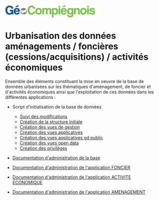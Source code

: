 ![picto](/doc/img/Logo_web-GeoCompiegnois.png)

# Urbanisation des données aménagements / foncières (cessions/acquisitions) / activités économiques

Ensemble des éléments constituant la mise en oeuvre de la base de données urbanisées sur les thématiques d'aménagement, de foncier et d'activités économiques ainsi que l'exploitation de ces données dans les différentes applications :

- Script d'initialisation de la base de données
  * [Suivi des modifications](sql/pei_00_trace.sql)
  * [Création  de la structure initiale](sql/pei_10_squelette.sql)
  * [Création des vues de gestion](sql/pei_20_vues_gestion.sql)
  * [Création des vues applicatives](sql/pei_21_vues_xapps.sql)
  * [Création des vues applicatives gd public](sql/pei_22_vues_xapps_public.sql)
  * [Création des vues open data](sql/pei_23_vues_xopendata.sql)
  * [Création des privilèges](sql/pei_99_grant.sql)

- [Documentation d'administration de la base](doc/doc_admin_bd_amt_fon_eco.md)
- [Documentation d'administration de l'application FONCIER](doc/doc_admin_app_fon.md)
- [Documentation d'administration de l'application ACTIVITE ECONOMIQUE](doc/doc_admin_app_eco.md)
- [Documentation d'administration de l'application AMENAGEMENT](doc/doc_admin_app_amt.md)
